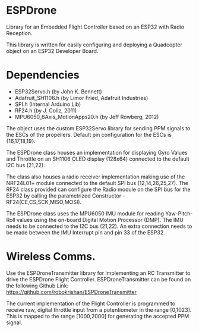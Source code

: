 # ESPDrone
Library for an Embedded Flight Controller based on an ESP32 with Radio Reception.

This library is written for easily configuring and deploying a Quadcopter object on an ESP32 Developer Board. 

# Dependencies
- ESP32Servo.h (by John K. Bennett)
- Adafruit_SH1106.h (by Limor Fried, Adafruit Industries)
- SPI.h (Internal Arduino Lib)
- RF24.h (by J. Coliz, 2011)
- MPU6050_6Axis_MotionApps20.h (by Jeff Rowberg, 2012)


The object uses the custom ESP32Servo library for sending PPM signals to the ESCs of the propellers. Default pin configuration for the ESCs is {16,17,18,19}. 

The ESPDrone class houses an implementation for displaying Gyro Values and Throttle on an SH1106 OLED display (128x64) connected to the default I2C bus (21,22). 

The class also houses a radio receiver implementation making use of the NRF24L01+ module connected to the default SPI bus (12,14,26,25,27). The RF24 class provided can configure the Radio module on the SPI bus for the ESP32 by calling the parametrized Constructor - RF24(CE,CS,SCK,MISO,MOSI). 

The ESPDrone class uses the MPU6050 IMU module for reading Yaw-Pitch-Roll values using the on-board Digital Motion Processor (DMP). The IMU needs to be connected to the I2C bus (21,22). An extra connection needs to be made between the IMU Interrupt pin and pin 33 of the ESP32.


# Wireless Comms.
Use the ESPDroneTransmitter library for implementing an RC Transmitter to drive the ESPDrone Flight Controller. ESPDroneTransmitter can be found on the following Github Link: https://github.com/robokrishan/ESPDroneTransmitter

The current implementation of the Flight Controller is programmed to receive raw, digital throttle input from a potentiometer in the range [0,1023]. This is mapped to the range [1000,2000] for generating the accepted PPM signal. 

